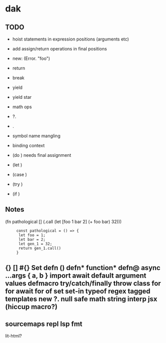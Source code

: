 # dak

## TODO

- hoist statements in expression positions (arguments etc)
- add assign/return operations in final positions

- new: (Error. "foo")
- return
- break
- yield
- yield star
- math ops
- ?.
- .
- symbol name mangling
- binding context

- (do ) needs final assignment
- (let )
- (case )
- (try )
- (if )

## Notes

(fn pathological []
(.call (let [foo 1
bar 2]
(+ foo bar)
32)))

         const pathological = () => {
          let foo = 1;
          let bar = 2;
          let gen_1 = 32;
          return gen_1.call()
         }

{}
[]
#{} Set
defn ()
defn* function*
defn@ async
...args
{ a, b }
import
await
default argument values
defmacro
try/catch/finally
throw
class
for
for await
for of
set
set-in
typeof
regex
tagged templates
new
?. null safe
math
string interp
jsx (hiccup macro?)
--
sourcemaps
repl
lsp
fmt
--
lit-html?
